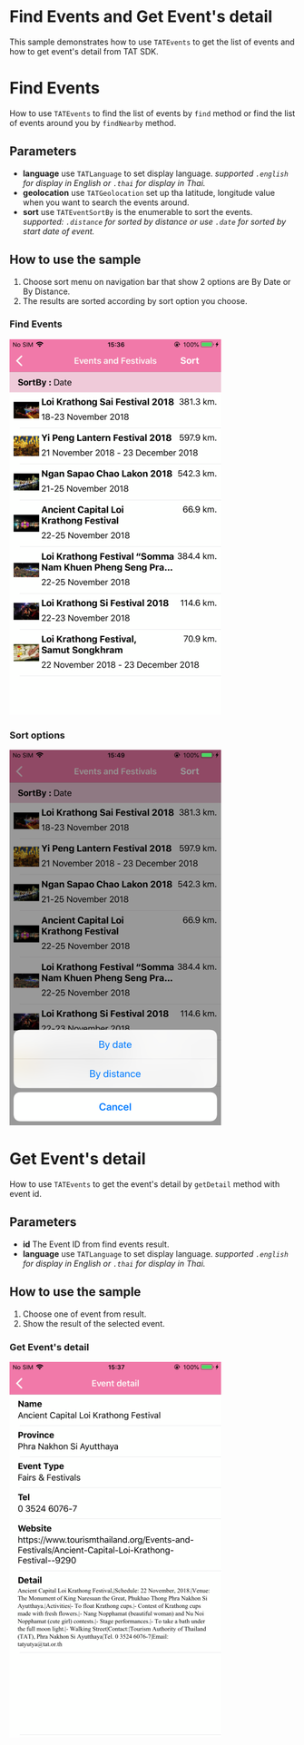 # Find Events and Get Event's detail

This sample demonstrates how to use `TATEvents` to get the list of events and how to get event's detail from TAT SDK.

# Find Events
How to use `TATEvents` to find the list of events by `find` method or find the list of events around you by `findNearby` method.
## Parameters
* **language** use `TATLanguage` to set display language. *supported `.english` for display in English or `.thai` for display in Thai.*
* **geolocation** use `TATGeolocation` set up tha latitude, longitude value when you want to search the events around.
* **sort** use `TATEventSortBy` is the enumerable to sort the events. *supported: `.distance` for sorted by distance or use `.date` for sorted by start date of event.*

## How to use the sample
 1. Choose sort menu on navigation bar that show 2 options are By Date or By Distance.
 2. The results are sorted according by sort option you choose.


### Find Events
![](GetEvents_ios.png)

### Sort options
![](SortOptions_ios.png)

# Get Event's detail
How to use `TATEvents` to get the event's detail by `getDetail` method with event id.
## Parameters
* **id** The Event ID from find events result.
* **language** use `TATLanguage` to set display language. *supported `.english` for display in English or `.thai` for display in Thai.*

## How to use the sample
 1. Choose one of event from result.
 2. Show the result of the selected event.

### Get Event's detail
![](EventDetail_ios.png)